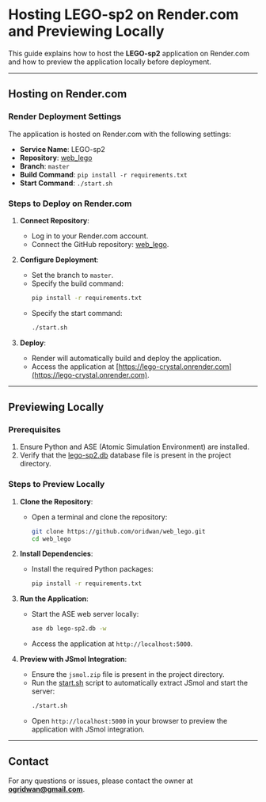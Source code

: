 # Hosting LEGO-sp2 on Render.com and Previewing Locally

This guide explains how to host the **LEGO-sp2** application on Render.com and how to preview the application locally before deployment.

---

## Hosting on Render.com

### Render Deployment Settings

The application is hosted on Render.com with the following settings:

- **Service Name**: LEGO-sp2
- **Repository**: [web_lego](https://github.com/oridwan/web_lego)
- **Branch**: `master`
- **Build Command**: `pip install -r requirements.txt`
- **Start Command**: `./start.sh`
  
### Steps to Deploy on Render.com

1. **Connect Repository**:
   - Log in to your Render.com account.
   - Connect the GitHub repository: [web_lego](https://github.com/oridwan/web_lego).

2. **Configure Deployment**:
   - Set the branch to `master`.
   - Specify the build command:
     ```bash
     pip install -r requirements.txt
     ```
   - Specify the start command:
     ```bash
     ./start.sh
     ```

3. **Deploy**:
   - Render will automatically build and deploy the application.
   - Access the application at [https://lego-crystal.onrender.com](https://lego-crystal.onrender.com).

---

## Previewing Locally

### Prerequisites

1. Ensure Python and ASE (Atomic Simulation Environment) are installed.
2. Verify that the [lego-sp2.db](https://github.com/oridwan/web_lego/blob/master/lego-sp2.db) database file is present in the project directory.

### Steps to Preview Locally

1. **Clone the Repository**:
   - Open a terminal and clone the repository:
     ```bash
     git clone https://github.com/oridwan/web_lego.git
     cd web_lego
     ```

2. **Install Dependencies**:
   - Install the required Python packages:
     ```bash
     pip install -r requirements.txt
     ```

3. **Run the Application**:
   - Start the ASE web server locally:
     ```bash
     ase db lego-sp2.db -w
     ```
   - Access the application at `http://localhost:5000`.

4. **Preview with JSmol Integration**:
   - Ensure the `jsmol.zip` file is present in the project directory.
   - Run the [start.sh](http://_vscodecontentref_/1) script to automatically extract JSmol and start the server:
     ```bash
     ./start.sh
     ```
   - Open `http://localhost:5000` in your browser to preview the application with JSmol integration.

---

## Contact

For any questions or issues, please contact the owner at **ogridwan@gmail.com**.
